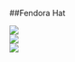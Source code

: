 ##Fendora Hat

<img src="https://github.com/inots/3DModeling/blob/main/fendoraHat/fendoraHat.png width=400"><br>
<img src="https://github.com/inots/3DModeling/blob/main/fendoraHat/fendoraHat1.png width=400"><br>
<img src="https://github.com/inots/3DModeling/blob/main/fendoraHat/fendoraHat2.png width=400"><br>
